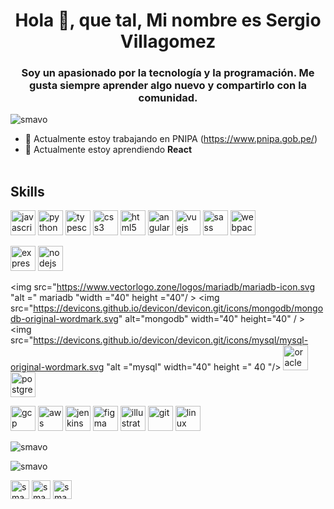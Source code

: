 <h1 align = "center"> Hola 👋, que tal, Mi nombre es Sergio Villagomez </h1>
<h3 align = "center"> Soy un apasionado por la tecnología y la programación. Me gusta siempre aprender algo nuevo y compartirlo con la comunidad. </h3>

<p align = "left"> <img src = "https://komarev.com/ghpvc/?username=smavo" alt="smavo" /> </p>


- 🔭 Actualmente estoy trabajando en PNIPA (https://www.pnipa.gob.pe/)
- 🌱 Actualmente estoy aprendiendo **React**
<br><br>

<p align="center">
<h2> <strong>Skills</strong>  </h2>
<!-- <h3> <strong> Programming Language </strong> </h3> -->
<img src="https://devicons.github.io/devicon/devicon.git/icons/javascript/javascript-original.svg" alt="javascript" width="40" height="40"/> 
<img src="https://devicons.github.io/devicon/devicon.git/icons/python/python-original.svg" alt="python" width="40" height="40" />
<img src="https://devicons.github.io/devicon/devicon.git/icons/typescript/typescript-original.svg" alt="typescript" width="40" height="40"/> 

<!-- <h3> <strong> Frontend Development </strong> </h3> -->
<img src="https://devicons.github.io/devicon/devicon.git/icons/css3/css3-original-wordmark.svg" alt="css3" width="40" height="40" />
<img src="https://devicons.github.io/devicon/devicon.git/icons/html5/html5-original-wordmark.svg" alt="html5" width="40" height = "40" /> 
<img src="https://devicons.github.io/devicon/devicon.git/icons/angularjs/angularjs-original.svg" alt="angularjs" width="40" height="40" />
<img src="https://devicons.github.io/devicon/devicon.git/icons/vuejs/vuejs-original-wordmark.svg" alt="vuejs" width="40" height="40"/> 
<img src="https://devicons.github.io/devicon/devicon.git/icons/sass/sass-original.svg" alt="sass" width="40" height="40"/> 
<img src="https://devicons.github.io/devicon/devicon.git/icons/webpack/webpack-original.svg" alt="webpack" width="40" height="40"/> </p>

<!-- <h3> <strong> Backend  Development </strong> </h3> -->
<img src="https://devicons.github.io/devicon/devicon.git/icons/express/express-original-wordmark.svg" alt="express" width="40" height="40" /> 
<img src="https://devicons.github.io/devicon/devicon.git/icons/nodejs/nodejs-original-wordmark.svg" alt="nodejs" width="40" height="40"/> 

<!-- <h3> <strong> Database  </strong> </h3> -->
<img src="https://www.vectorlogo.zone/logos/mariadb/mariadb-icon.svg "alt =" mariadb "width ="40" height ="40"/ > 
<img src="https://devicons.github.io/devicon/devicon.git/icons/mongodb/mongodb-original-wordmark.svg" alt="mongodb" width="40" height="40" / > 
<img src="https://devicons.github.io/devicon/devicon.git/icons/mysql/mysql-original-wordmark.svg "alt ="mysql" width="40" height =" 40 "/> 
<img src="https://devicons.github.io/devicon/devicon.git/icons/oracle/oracle-original.svg" alt="oracle" width="40" height="40" />
<img src="https://devicons.github.io/devicon/devicon.git/icons/postgresql/postgresql-original-wordmark.svg" alt="postgresql" width="40" height="40" />

<!-- <h3> <strong> DevOps </strong> </h3> -->
<img src="https://www.vectorlogo.zone/logos/google_cloud/google_cloud-icon.svg" alt="gcp" width="40" height="40" /> 
<img src="https://devicons.github.io/devicon/devicon.git/icons/amazonwebservices/amazonwebservices-original-wordmark.svg" alt="aws" width="40" height="40" /> 
<img src="https://www.vectorlogo.zone/logos/jenkins/jenkins-icon.svg" alt="jenkins" width="40" height="40" /> 

<!-- <h3> <strong> Software </strong> </h3> -->
<img src="https://www.vectorlogo.zone/logos/figma/figma-icon.svg" alt="figma" width="40" height="40" /> 
<img src="https://www.vectorlogo.zone/logos/adobe_illustrator/adobe_illustrator-icon.svg" alt="illustrator" width="40" height="40" /> 
<img src="https://www.vectorlogo.zone/logos/git-scm/git-scm-icon.svg" alt = "git" width = "40" height = "40" /> 

<!-- <h3> <strong> S.O </strong> </h3> -->
<img src="https://devicons.github.io/devicon/devicon.git/icons/linux/linux-original.svg" alT="linux" width="40" height="40"/> 

<p> <img src="https://github-readme-stats.vercel.app/api/top-langs/?username=smavo&layout=compact&hide=html" alt="smavo"/> </p>
<p> <img src="https://github-readme-stats.vercel.app/api?username=smavo&show_icons=true" alt="smavo" /> </p>

<a href="https://twitter.com/smavo" target="blank">
<img align="center" src="https://cdn.jsdelivr.net/npm/simple-icons@3.0.1/icons/twitter.svg" alt="smavo" height="30" width="30" /></a>

<a href="https://linkedin.com/in/smavo" target="blank">
<img align="center" src="https://cdn.jsdelivr.net/npm/simple-icons@3.0.1/icons/linkedin.svg" alt="smavo" height="30" width="30" /></a>

<a href="https://instagram.com/smavo" target="blank">
<img align="center" src="https://cdn.jsdelivr.net/npm/simple-icons@3.0.1/icons/instagram.svg" alt="smavo" height="30" width="30" /></a>

</p>
